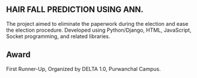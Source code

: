 ## HAIR FALL PREDICTION USING ANN.

The project aimed to eliminate the paperwork during the election and ease the election procedure. Developed using Python/Django, HTML, JavaScript, Socket programming, and related libraries.

## Award
First Runner-Up, Organized by DELTA 1.0, Purwanchal Campus.

